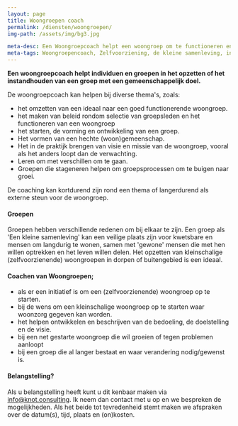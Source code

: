 ```yaml
---
layout: page
title: Woongroepen coach
permalink: /diensten/woongroepen/
img-path: /assets/img/bg3.jpg

meta-desc: Een Woongroepcoach helpt een woongroep om te functioneren en het leven met elkaar te leren leven in de dynamiek van een (woon)groep.
meta-tags: Woongroepencoach, Zelfvoorziening, de kleine samenleving, informatieoverdracht, ontwikkelfase, persoonlijke groei, emotionele problemen, enthousiasmeren, geestelijke groei, barrières overwinnen, sociaal maatschappelijk, mannengroepen, kampvuuravonden, conferenties, christelijk
---
```


**Een woongroepcoach helpt individuen en groepen in het opzetten of het instandhouden van een groep met een gemeenschappelijk doel.**  

De woongroepcoach kan helpen bij diverse thema's, zoals:
- het omzetten van een ideaal naar een goed functionerende woongroep.
- het maken van beleid rondom selectie van groepsleden en het functioneren van een woongroep
- het starten, de vorming en ontwikkeling van een groep.
- Het vormen van een hechte (woon)gemeenschap.
- Het in de praktijk brengen van visie en missie van de woongroep, vooral als het anders loopt dan de verwachting.
- Leren om met verschillen om te gaan.
- Groepen die stageneren helpen om groepsprocessen om te buigen naar groei.

De coaching kan kortdurend zijn rond een thema of langerdurend als externe steun voor de woongroep.

#### Groepen
Groepen hebben verschillende redenen om bij elkaar te zijn. 
Een groep als 'Een kleine samenleving' kan een veilige plaats zijn voor kwetsbare en mensen om langdurig te wonen, samen met 'gewone' mensen die met hen willen optrekken en het leven willen delen. 
Het opzetten van kleinschalige (zelfvoorzienende) woongroepen in dorpen of buitengebied is een ideaal.

#### Coachen van Woongroepen;

- als er een initiatief is om een (zelfvoorzienende) woongroep op te starten.
- bij de wens om een kleinschalige woongroep op te starten waar woonzorg gegeven kan worden.
- het helpen ontwikkelen en beschrijven van de bedoeling, de doelstelling en de visie.
- bij een net gestarte woongroep die wil groeien of tegen problemen aanloopt
- bij een groep die al langer bestaat en waar verandering nodig/gewenst is.


#### Belangstelling?
Als u belangstelling heeft kunt u dit kenbaar maken via info@knot.consulting.
Ik neem dan contact met u op en we bespreken de mogelijkheden. Als het beide tot tevredenheid stemt maken we afspraken over de  datum(s), tijd, plaats en (on)kosten.
